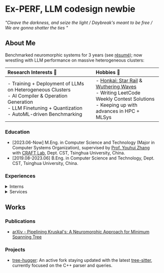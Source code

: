# Ex-PERF, LLM codesign newbie

_"Cleave the darkness, and seize the light / Daybreak's meant to be free / We are gonna shatter the ties "_ 

## About Me

Benchmarked neuromorphic systems for 3 years (see [résumé](./yeehinc19.pdf)); now wrestling with LLM performance on massive heterogeneous clusters:

|Research Interests :microscope:| Hobbies :jigsaw:|
|:-|:-|
|- Training + Deployment of LLMs on Heterogeneous Clusters </br> - AI Compiler & Operation Generation </br> - LLM Finetuning + Quantization </br> - AutoML-driven Benchmarking | - [Honkai: Star Rail](https://hsr.hoyoverse.com/) & [Wuthering Waves](https://wutheringwaves.kurogames.com/en/) </br> - Writing LeetCode Weekly Contest Solutions </br> - Keeping up with advances in HPC + MLSys |
 <!-- _It is pretty easy to pronounce my name, as it shares the same pronunciation /jiː-hɪn tʃɔŋ/ (IPA) in any language, such as **チョン**·イーヒン in Japanese. My surname, CHONG, usually comes first in East Asian languages._ -->

### Education

- [2023.06-Now] M.Eng. in Computer Science and Technology (Major in Computer Systems Organization), supervised by [Prof. Youhui Zhang](https://scholar.google.com/citations?hl=zh-CN&user=ZlYjCsAAAAAJ) with [CRAFT Lab](https://craft.cs.tsinghua.edu.cn/), Dept. CST, Tsinghua University, China. 
- [2019.08-2023.06] B.Eng. in Computer Science and Technology, Dept. CST, Tsinghua University, China.

### Experiences

<details>
 <summary>Interns</summary>

 - [2025.06-Now] LLM Engineer Intern, [Baidu AI Cloud](https://cloud.baidu.com/)
 - [2022.06-2022.09] RTL Design Intern, Heterogeneous Computing Division, [Kuaishou Technology](https://zhaopin.kuaishou.cn/#/official/jianghu/) _(now [Transtreams Ltd.](https://www.transtreams.com/gylc))_
   -  220831: Received the "Best Intern Award" (Top 3 Recipients)
</details>

<details>
 <summary>Services</summary>
 
- **[2025.04-Now] Huawei Campus Ambassador**
- [2025.04-2025.05] Head TA for ["The 2nd EulixOS Training Camp"](https://opencamp.cn/EulixOS/camp/202501), [ISCAS](http://english.is.cas.cn/), China.
- [2025.02-2025.05] R&D Group Leader _(in prep.)_ of [THUSAA](https://thusaac.com/), Tsinghua University, China.
  - We created [animations of PEFT algorithms](https://github.com/yuxuan-z19/peft-animation) and summarized their evolution and design.
- [2024.04-2025.04] Community Manager of [T+Z Technology Review](https://tanzhen.tsinghua.edu.cn/), Tsinghua University, China.
- [2024.02-2025.02] General Office Assistant + PC Maintainer at [Humanities & Social Sciences Library](https://lib.tsinghua.edu.cn/hs/), Tsinghua University, China.
- [2024-2025 Fall] TA _(part-time)_ for "Introduction to Computer Systems" (30240593), [Dept. CST](https://www.cs.tsinghua.edu.cn/), Tsinghua University, China.
- [2023-2024 Summer] TA for "Innovation Practice of Technology Products"/《科技产品创新实践》 (31510253), [iCenter](https://www.icenter.tsinghua.edu.cn/), Tsinghua University, China.
- [2023-2024 Fall] TA for "Introduction to Computer Systems"/《计算机系统概论》 (30240593), [Dept. CST](https://www.cs.tsinghua.edu.cn/), Tsinghua University, China.
  - 241226: Received the "Outstanding Teaching Assistant Award 2024"/"2024年优秀助教奖", with an overall rating of 6.5 over 7.0
 
</details>

## Works

### Publications

- [arXiv - Pipelining Kruskal's: A Neuromorphic Approach for Minimum Spanning Tree](https://arxiv.org/abs/2505.10771)

### Projects

<!-- - [peft-animation](https://github.com/yuxuan-z19/peft-animation): animations of the PEFT algorithms -->

- [tree-hugger](https://github.com/yuxuan-z19/tree-hugger): An active fork staying updated with the latest [tree-sitter](https://github.com/tree-sitter/tree-sitter), currently focused on the C++ parser and queries.


